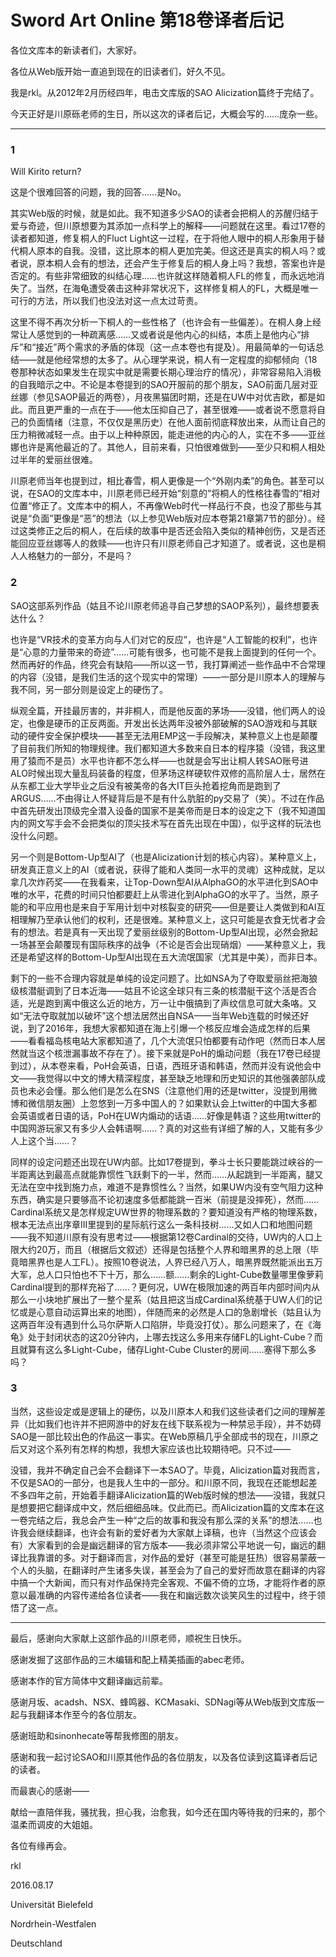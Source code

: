 # Sword Art Online 第18卷译者后记

各位文库本的新读者们，大家好。

各位从Web版开始一直追到现在的旧读者们，好久不见。

我是rkl。从2012年2月历经四年，电击文库版的SAO Alicization篇终于完结了。

今天正好是川原砾老师的生日，所以这次的译者后记，大概会写的……庞杂一些。

***

### 1

Will Kirito return?

这是个很难回答的问题，我的回答……是No。

其实Web版的时候，就是如此。我不知道多少SAO的读者会把桐人的苏醒归结于爱与奇迹，但川原想要为其添加一点科学上的解释——问题就在这里。看过17卷的读者都知道，修复桐人的Fluct Light这一过程，在于将他人眼中的桐人形象用于替代桐人原本的自我。没错，这比原本的桐人更加完美。但这还是真实的桐人吗？或者说，原本桐人会有的想法，还会产生于修复后的桐人身上吗？我想，答案也许是否定的。有些非常细致的纠结心理……也许就这样随着桐人FL的修复，而永远地消失了。当然，在海龟遭受袭击这种非常状况下，这样修复桐人的FL，大概是唯一可行的方法，所以我们也没法对这一点太过苛责。

这里不得不再次分析一下桐人的一些性格了（也许会有一些偏差）。在桐人身上经常让人感觉到的一种疏离感……又或者说是他内心的纠结，本质上是他内心“排斥”和“接近”两个需求的矛盾的体现（这一点本卷也有提及）。用最简单的一句话总结——就是他经常想的太多了。从心理学来说，桐人有一定程度的抑郁倾向（18卷那种状态如果发生在现实中就是需要长期心理治疗的情况），非常容易陷入消极的自我暗示之中。不论是本卷提到的SAO开服前的那个朋友，SAO前面几层对亚丝娜（参见SAOP最近的两卷），月夜黑猫团时期，还是在UW中对优吉欧，都是如此。而且更严重的一点在于——他太压抑自己了，甚至很难——或者说不愿意将自己的负面情绪（注意，不仅仅是黑历史）在他人面前彻底释放出来，从而让自己的压力稍微减轻一点。由于以上种种原因，能走进他的内心的人，实在不多——亚丝娜也许是离他最近的了。其他人，目前来看，只怕很难做到——至少只和桐人相处过半年的爱丽丝很难。

川原老师当年也提到过，相比春雪，桐人更像是一个“外刚内柔”的角色。甚至可以说，在SAO的文库本中，川原老师已经开始“刻意的”将桐人的性格往春雪的”相对位置“修正了。文库本中的桐人，不再像Web时代一样品行不良，也没了那些与其说是“负面”更像是“恶”的想法（以上参见Web版对应本卷第21章第7节的部分）。经过这类修正之后的桐人，在后续的故事中是否还会陷入类似的精神创伤，又是否还能回应亚丝娜等人的救赎——也许只有川原老师自己才知道了。或者说，这也是桐人人格魅力的一部分，不是吗？

### 2

SAO这部系列作品（姑且不论川原老师追寻自己梦想的SAOP系列），最终想要表达什么？

也许是“VR技术的变革方向与人们对它的反应”，也许是“人工智能的权利”，也许是“心意的力量带来的奇迹”……可能有很多，也可能不是我上面提到的任何一个。然而再好的作品，终究会有缺陷——所以这一节，我打算阐述一些作品中不合常理的内容（没错，是我们生活的这个现实中的常理）——一部分是川原本人的理解与我不同，另一部分则是设定上的硬伤了。

纵观全篇，开挂最厉害的，并非桐人，而是他反面的茅场——没错，他们两人的设定，也像是硬币的正反两面。开发出长达两年没被外部破解的SAO游戏和与其联动的硬件安全保护模块——甚至无法用EMP这一手段解决，某种意义上也是颠覆了目前我们所知的物理规律。我们都知道大多数来自日本的程序猿（没错，我这里用了猿而不是员）水平也许都不怎么样——也就是会写出让桐人转SAO账号进ALO时候出现大量乱码装备的程度，但茅场这样硬软件双修的高阶层人士，居然在从东都工业大学毕业之后没有被美帝的各大IT巨头抢着挖角而是跑到了ARGUS……不由得让人怀疑背后是不是有什么肮脏的py交易了（笑）。不过在作品中首先研发出顶级完全潜入设备的国家不是美帝而是日本的设定之下（我不知道国内的网文写手会不会把类似的顶尖技术写在首先出现在中国），似乎这样的玩法也没什么问题。

另一个则是Bottom-Up型AI了（也是Alicization计划的核心内容）。某种意义上，研发真正意义上的AI（或者说，获得了能和人类同一水平的灵魂）这种成就，足以拿几次炸药奖——在我看来，让Top-Down型AI从AlphaGO的水平进化到SAO中唯的水平，花费的时间只怕都要赶上从零进化到AlphaGO的水平了。当然，原子能的和平应用也是来自于军用计划中对核裂变的研究——但是要让人类做到和AI互相理解乃至承认他们的权利，还是很难。某种意义上，这只可能是衣食无忧者才会有的想法。若是真有一天出现了爱丽丝级别的Bottom-Up型AI出现，必然会掀起一场甚至会颠覆现有国际秩序的战争（不论是否会出现硝烟）——某种意义上，我还是希望这样的Bottom-Up型AI出现在五大流氓国家（尤其是中美），而非日本。

剩下的一些不合理内容就是单纯的设定问题了。比如NSA为了夺取爱丽丝把海狼级核潜艇调到了日本近海——姑且不论这全球只有三条的核潜艇干这个活是否合适，光是跑到离中俄这么近的地方，万一让中俄搞到了声纹信息可就大条咯。又如“无法夺取就加以破坏”这个想法居然出自NSA——当年Web连载的时候还好说，到了2016年，我想大家都知道在海上引爆一个核反应堆会造成怎样的后果——看看福岛核电站大家都知道了，几个大流氓只怕都要有动作吧（然而日本人居然就当这个核泄漏事故不存在了）。接下来就是PoH的煽动问题（我在17卷已经提到过），从本卷来看，PoH会英语，日语，西班牙语和韩语，然而并没有说他会中文——我觉得以中文的博大精深程度，甚至缺乏地理和历史知识的其他强袭部队成员也未必会懂。那么他们是怎么在SNS（注意他们用的还是twitter，没提到用微博和微信朋友圈）上忽悠到一万多中国人的？如果默认会上twitter的中国大多都会英语或者日语的话，PoH在UW内煽动的话语……好像是韩语？这些用twitter的中国网游玩家又有多少人会韩语啊……？真的对这些有详细了解的人，又能有多少人上这个当……？

同样的设定问题还出现在UW内部。比如17卷提到，拳斗士长只要能跳过峡谷的一半距离达到最高点就能靠惯性飞跃剩下的一半，然而……从起跳到一半距离，腿又无法在空中找到施力点，难道不是靠惯性么？当然，如果UW内没有空气阻力这种东西，确实是只要够高不论初速度多低都能跳一百米（前提是没摔死），然而……Cardinal系统又是怎样规定UW世界的物理系数的？要知道没有严格的物理系数，根本无法点出序章III里提到的星际航行这么一条科技树……又如人口和地图问题——我不知道川原有没有思考过——根据第12卷Cardinal的交待，UW内的人口上限大约20万，而且（根据后文叙述）还得是包括整个人界和暗黑界的总上限（毕竟暗黑界也是人工FL）。按照10卷说法，人界已经八万人，暗黑界既然能派出五万大军，总人口只怕也不下十万，那么……额……剩余的Light-Cube数量哪里像萝莉Cardinal提到的那样充裕了……？更何况，UW在极限加速的两百年内部时间内从那么一小块地扩展出了一整个星系（姑且把这当成Cardinal系统基于UW人们的记忆或是心意自动运算出来的地图），伴随而来的必然是人口的急剧增长（姑且认为这两百年没有遇到什么马尔萨斯人口陷阱，毕竟没打仗）。那么问题来了，在《海龟》处于封闭状态的这20分钟内，上哪去找这么多用来存储FL的Light-Cube？而且就算有这么多Light-Cube，储存Light-Cube Cluster的房间……塞得下那么多吗？

### 3

当然，这些设定或是逻辑上的硬伤，以及川原本人和我们这些读者们之间的理解差异（比如我们也许并不把网游中的好友在线下联系视为一种禁忌手段），并不妨碍SAO是一部比较出色的作品这一事实。在Web原稿几乎全部成书的现在，川原之后又对这个系列有怎样的构想，我想大家应该也比较期待吧。只不过——

没错，我并不确定自己会不会翻译下一本SAO了。毕竟，Alicization篇对我而言，不仅是SAO的一部分，也是我人生中的一部分。和川原不同，我现在还能想起差不多四年之前，开始着手翻译Alicization篇的Web版时候的想法——没错，我就只是想要把它翻译成中文，然后细细品味。仅此而已。而Alicization篇的文库本在这一卷完结之后，我总会产生一种“之后的故事和我没有那么深的关系”的想法……也许我会继续翻译，也许会有新的爱好者为大家献上译稿，也许（当然这个应该会有）大家看到的会是幽远翻译的官方版本——我必须非常公平地说一句，幽远的翻译比我靠谱的多。对于翻译而言，对作品的爱好（甚至可能是狂热）很容易蒙蔽一个人的头脑，在翻译时产生诸多失误，甚至会为了自己的爱好而故意在翻译的内容中搞一个大新闻，而只有对作品保持完全客观、不偏不倚的立场，才能将作者的原意以最准确的内容传递给各位读者——我在和幽远数次谈笑风生的过程中，终于领悟了这一点。

***

最后，感谢向大家献上这部作品的川原老师，顺祝生日快乐。

感谢发掘了这部作品的三木编辑和配上精美插画的abec老师。

感谢本作的官方简体中文翻译幽远前辈。

感谢月坂、acadsh、NSX、蜂鸣器、KCMasaki、SDNagi等从Web版到文库版一起与我翻译本作至今的各位朋友。

感谢班助和sinonhecate等帮我修图的朋友。

感谢和我一起讨论SAO和川原其他作品的各位朋友，以及各位读到这篇译者后记的读者。

而最衷心的感谢——

献给一直陪伴我，骚扰我，担心我，治愈我，如今还在国内等待我的归来的，那个温柔而调皮的大姐姐。

各位有缘再会。

rkl

2016.08.17

Universität Bielefeld

Nordrhein-Westfalen

Deutschland
